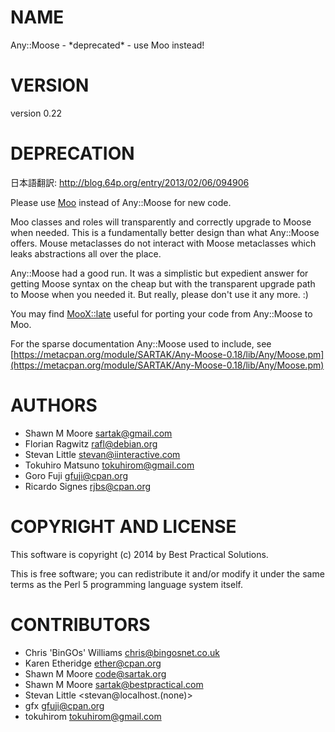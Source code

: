 # NAME

Any::Moose - \*deprecated\* - use Moo instead!

# VERSION

version 0.22

# DEPRECATION

日本語翻訳: http://blog.64p.org/entry/2013/02/06/094906

Please use [Moo](https://metacpan.org/pod/Moo) instead of Any::Moose for new code.

Moo classes and roles will transparently and correctly upgrade to
Moose when needed. This is a fundamentally better design than what
Any::Moose offers. Mouse metaclasses do not interact with Moose
metaclasses which leaks abstractions all over the place.

Any::Moose had a good run. It was a simplistic but expedient answer
for getting Moose syntax on the cheap but with the transparent
upgrade path to Moose when you needed it. But really, please don't
use it any more. :)

You may find [MooX::late](https://metacpan.org/pod/MooX::late) useful for porting your code from
Any::Moose to Moo.

For the sparse documentation Any::Moose used to include, see
[https://metacpan.org/module/SARTAK/Any-Moose-0.18/lib/Any/Moose.pm](https://metacpan.org/module/SARTAK/Any-Moose-0.18/lib/Any/Moose.pm)

# AUTHORS

- Shawn M Moore <sartak@gmail.com>
- Florian Ragwitz <rafl@debian.org>
- Stevan Little <stevan@iinteractive.com>
- Tokuhiro Matsuno <tokuhirom@gmail.com>
- Goro Fuji <gfuji@cpan.org>
- Ricardo Signes <rjbs@cpan.org>

# COPYRIGHT AND LICENSE

This software is copyright (c) 2014 by Best Practical Solutions.

This is free software; you can redistribute it and/or modify it under
the same terms as the Perl 5 programming language system itself.

# CONTRIBUTORS

- Chris 'BinGOs' Williams <chris@bingosnet.co.uk>
- Karen Etheridge <ether@cpan.org>
- Shawn M Moore <code@sartak.org>
- Shawn M Moore <sartak@bestpractical.com>
- Stevan Little <stevan@localhost.(none)>
- gfx <gfuji@cpan.org>
- tokuhirom <tokuhirom@gmail.com>
